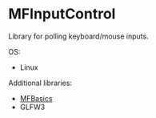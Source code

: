 # MFInputControl
Library for polling keyboard/mouse inputs.

OS:
  * Linux

Additional libraries:
  * [MFBasics](https://github.com/etkmichi/MFBasics)
  * GLFW3
